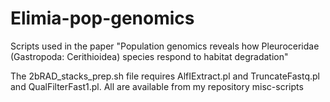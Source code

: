# Elimia-pop-genomics
Scripts used in the paper "Population genomics reveals how Pleuroceridae (Gastropoda: Cerithioidea) species respond to habitat degradation"

The 2bRAD_stacks_prep.sh file requires AlfIExtract.pl and TruncateFastq.pl and QualFilterFast1.pl. All are available from my repository misc-scripts

